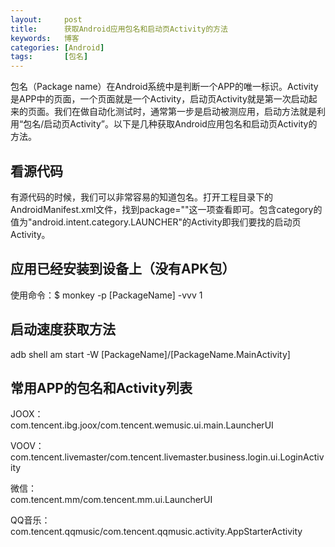 ```yaml
---
layout:     post
title:      获取Android应用包名和启动页Activity的方法
keywords:   博客
categories: [Android]
tags:	    [包名]
---
```


包名（Package name）在Android系统中是判断一个APP的唯一标识。Activity是APP中的页面，一个页面就是一个Activity，启动页Activity就是第一次启动起来的页面。我们在做自动化测试时，通常第一步是启动被测应用，启动方法就是利用“包名/启动页Activity”。以下是几种获取Android应用包名和启动页Activity的方法。   

##  看源代码   

有源代码的时候，我们可以非常容易的知道包名。打开工程目录下的AndroidManifest.xml文件，找到package=""这一项查看即可。包含category的值为"android.intent.category.LAUNCHER"的Activity即我们要找的启动页Activity。    

##  应用已经安装到设备上（没有APK包）    

使用命令：$ monkey -p [PackageName] -vvv 1    

## 启动速度获取方法   

adb shell am start -W [PackageName]/[PackageName.MainActivity]    

## 常用APP的包名和Activity列表   

JOOX：   
com.tencent.ibg.joox/com.tencent.wemusic.ui.main.LauncherUI   

VOOV：   
com.tencent.livemaster/com.tencent.livemaster.business.login.ui.LoginActivity   

微信：   
com.tencent.mm/com.tencent.mm.ui.LauncherUI   
 

QQ音乐：   
com.tencent.qqmusic/com.tencent.qqmusic.activity.AppStarterActivity    









